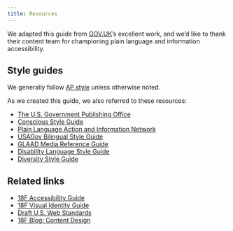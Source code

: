 ```yaml
---
title: Resources
---
```

We adapted this guide from [GOV.UK](https://www.gov.uk/)’s excellent work, and we’d like to thank their content team for championing plain language and information accessibility.

## Style guides

We generally follow [AP style](https://www.apstylebook.com/) unless otherwise noted.

As we created this guide, we also referred to these resources:

* [The U.S. Government Publishing Office](https://www.gpo.gov/)
* [Conscious Style Guide](http://consciousstyleguide.com/)
* [Plain Language Action and Information Network](https://www.plainlanguage.gov/)
* [USAGov Bilingual Style Guide](https://www.usa.gov/style-guide/table-of-contents)
* [GLAAD Media Reference Guide](http://www.glaad.org/reference)
* [Disability Language Style Guide](http://ncdj.org/style-guide/)
* [Diversity Style Guide](http://www.diversitystyleguide.com/)

## Related links

* [18F Accessibility Guide](https://pages.18f.gov/accessibility/)
* [18F Visual Identity Guide](https://pages.18f.gov/brand/)
* [Draft U.S. Web Standards](https://standards.usa.gov/)
* [18F Blog: Content Design](https://18f.gsa.gov/tags/content-design/)
